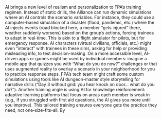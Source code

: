AI brings a new level of realism and personalization to FPA’s training regimen. Instead of static drills, the Alliance can run dynamic simulations where an AI controls the scenario variables. For instance, they could use a computer-based simulation of a disaster (flood, pandemic, etc.) where the AI injects events (road blocked here, a member “gets injured” there, weather suddenly worsens) based on the group’s actions, forcing trainees to adapt in real-time. This is akin to a flight simulator for pilots, but for emergency response. AI characters (virtual civilians, officials, etc.) might even “interact” with trainees in these sims, asking for help or providing misleading info, to test decision-making. On a more accessible level, AI-driven apps or games might be used by individual members: imagine a mobile app that quizzes you with “What do you do now?” challenges or that uses augmented reality to overlay a scenario in your neighborhood for you to practice response steps. FPA’s tech team might craft some custom simulations using tools like AI dungeon-master style storytelling for narrative drills (“Day 3 without grid: you hear knock on door… what do you do?”). Another training angle is using AI for knowledge reinforcement: adaptive learning platforms that focus on areas each member is weak in (e.g., if you struggled with first aid questions, the AI gives you more until you improve). This tailored training ensures everyone gets the practice they need, not one-size-fits-all. By